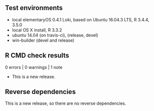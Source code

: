 ## Test environments
- local elementaryOS 0.4.1 Loki, based on Ubuntu 16.04.3 LTS, R 3.4.4, 3.5.0
- local OS X install, R 3.3.2
- ubuntu 14.04 (on travis-ci), (release, devel)
- win-builder (devel and release)

## R CMD check results

0 errors | 0 warnings | 1 note

- This is a new release.

## Reverse dependencies

This is a new release, so there are no reverse dependencies.

